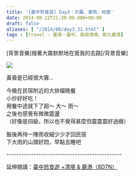 ```yaml
---
title: '[臺中怒食遊] Day3：大霧、豪雨、地震'
date: 2014-08-22T21:30:00.000+08:00
draft: false
aliases: [ "/2014/08/day3_31.html" ]
tags : [travel - 臺灣・臺中、南投清境、彰化鹿港]
---
```


\[背景音樂\]撥著大霧默默地在覓我的去路\[/背景音樂\]  

![](/images/taichung3f.jpg)

黃昏是已經很大霧...  
  
今晚在民宿附近的大排檔晚餐  
小炒好好吃！  
用餐中途就下了超～ 大～ 雨～  
之後也感覺有微微震盪  
（好像是四級，所以也不覺得甚麼但震震震好過癮）  
  
飯後再待一陣雨收細少少才回民宿  
下大雨的山頭好悶，早點去睡吧  
  
\-----------------------------------------------  
  
延伸閱讀：[臺中怒食遊 +清境 & 鹿港（8D7N）](https://hidie.net/taichung8d7n/)
